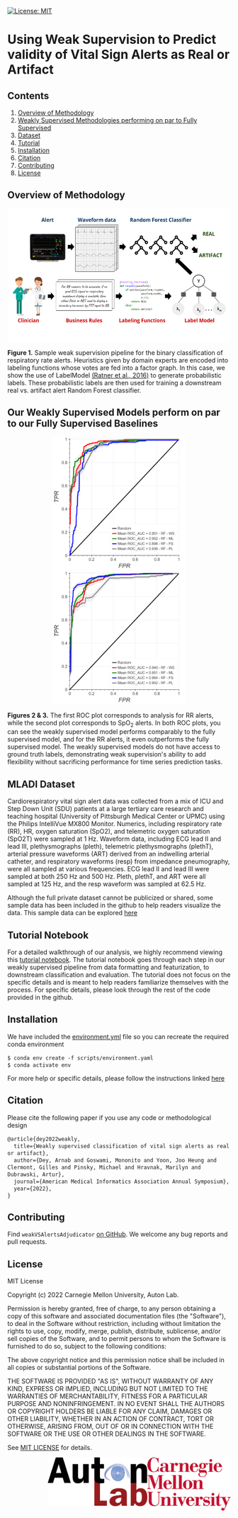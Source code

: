 [![License: MIT](https://img.shields.io/badge/License-MIT-yellow.svg)](https://opensource.org/licenses/MIT)
&nbsp;&nbsp;&nbsp;

# Using Weak Supervision to Predict validity of Vital Sign Alerts as Real or Artifact

## Contents

1. [Overview of Methodology](#methodology) 
2. [Weakly Supervised Methodologies performing on par to Fully Supervised](#results) 
3. [Dataset](#datasets)
4. [Tutorial](#tutorial)
5. [Installation](#installation)
6. [Citation](#citation)
7. [Contributing](#contributing)
8. [License](#license)

<a id="methodology"></a>
## Overview of Methodology 

<p align="center">
<img height ="300px" src="assets/WSPipeline.svg">
</p>

**Figure 1.** Sample weak supervision pipeline for the binary classification of respiratory rate alerts. Heuristics given by domain experts are encoded into labeling functions whose votes are fed into a factor graph. In this case, we show the use of LabelModel [(Ratner et al., 2016)](https://arxiv.org/abs/1605.07723) to generate probabilistic labels. These probabilistic labels are then used for training a downstream real vs. artifact alert Random Forest classifier. 

<a id="results"></a>
## Our Weakly Supervised Models perform on par to our Fully Supervised Baselines
<p align="center">
<img height ="300px" src="assets/rr_roc.png"> <img height ="300px" src="assets/spo2_roc.png">
</p> 

**Figures 2 & 3.** The first ROC plot corresponds to analysis for RR alerts, while the second plot corresponds to SpO<sub>2</sub> alerts. In both ROC plots, you can see the weakly supervised model performs comparably to the fully supervised model, and for the RR alerts, it even outperforms the fully supervised model. The weakly supervised models do not have access to ground truth labels, demonstrating weak supervision's ability to add flexibility without sacrificing performance for time series prediction tasks.

<a id="datasets"></a>
## MLADI Dataset

Cardiorespiratory vital sign alert data was collected from a mix of ICU and Step Down Unit (SDU) patients at a large tertiary care research and teaching hospital (University of Pittsburgh Medical Center or UPMC) using the Philips IntelliVue MX800 Monitor. Numerics, including respiratory rate (RR), HR, oxygen saturation (SpO2), and telemetric oxygen saturation (SpO2T) were sampled at 1 Hz. Waveform data, including ECG lead II and lead III, plethysmographs (pleth), telemetric plethysmographs (plethT), arterial pressure waveforms (ART) derived from an indwelling arterial catheter, and respiratory waveforms (resp) from impedance pneumography, were all sampled at various frequencies. ECG lead II and lead III were sampled at both 250 Hz and 500 Hz. Pleth, plethT, and ART were all sampled at 125 Hz, and the resp waveform was sampled at 62.5 Hz.

Although the full private dataset cannot be publicized or shared, some sample data has been included in the github to help readers visualize the data. This sample data can be explored [here](/visualizeData.ipynb)


<a id="tutorial"></a>
## Tutorial Notebook

For a detailed walkthrough of our analysis, we highly recommend viewing this [tutorial notebook](/tutorial.ipynb). The tutorial notebook goes through each step in our weakly supervised pipeline from data formatting and featurization, to downstream classification and evaluation. The tutorial does not focus on the specific details and is meant to help readers familiarize themselves with the process. For specific details, please look through the rest of the code provided in the github.

<a id="installation"></a>
## Installation
We have included the [environment.yml](environment.yml) file so you can recreate the required conda environment
```
$ conda env create -f scripts/environment.yaml
$ conda activate env
```

For more help or specific details, please follow the instructions linked [here](https://conda.io/projects/conda/en/latest/user-guide/tasks/manage-environments.html#creating-an-environment-from-an-environment-yml-file)

<a id="citation"></a>
## Citation

Please cite the following paper if you use any code or methodological design 
```
@article{dey2022weakly,
  title={Weakly supervised classification of vital sign alerts as real or artifact},
  author={Dey, Arnab and Goswami, Mononito and Yoon, Joo Heung and Clermont, Gilles and Pinsky, Michael and Hravnak, Marilyn and Dubrawski, Artur},
  journal={American Medical Informatics Association Annual Symposium},
  year={2022},
}
```
<a id="contributing"></a>
## Contributing

Find `weakVSAlertsAdjudicator` [on GitHub]. We welcome any bug reports and pull requests.

[on GitHub]: https://github.com/autonlab/weakVSAlertsAdjudicator.git

<a id="license"></a>
## License

MIT License

Copyright (c) 2022 Carnegie Mellon University, Auton Lab.

Permission is hereby granted, free of charge, to any person obtaining a copy of this software and associated documentation files (the "Software"), to deal in the Software without restriction, including without limitation the rights to use, copy, modify, merge, publish, distribute, sublicense, and/or sell copies of the Software, and to permit persons to whom the Software is furnished to do so, subject to the following conditions:

The above copyright notice and this permission notice shall be included in all copies or substantial portions of the Software.

THE SOFTWARE IS PROVIDED "AS IS", WITHOUT WARRANTY OF ANY KIND, EXPRESS OR IMPLIED, INCLUDING BUT NOT LIMITED TO THE WARRANTIES OF MERCHANTABILITY, FITNESS FOR A PARTICULAR PURPOSE AND NONINFRINGEMENT. IN NO EVENT SHALL THE AUTHORS OR COPYRIGHT HOLDERS BE LIABLE FOR ANY CLAIM, DAMAGES OR OTHER LIABILITY, WHETHER IN AN ACTION OF CONTRACT, TORT OR OTHERWISE, ARISING FROM, OUT OF OR IN CONNECTION WITH THE SOFTWARE OR THE USE OR OTHER DEALINGS IN THE SOFTWARE.

See [MIT LICENSE](https://github.com/autonlab/weakVSAlertsAdjudicator/blob/main/LICENSE) for details.

<img align="right" height ="120px" src="assets/cmu_logo.png">
<img align="right" height ="110px" src="assets/AutonLabLogo.png"> 
